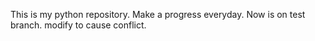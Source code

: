 This is my python repository.
Make a progress everyday.
Now is on test branch.
modify to cause conflict.

